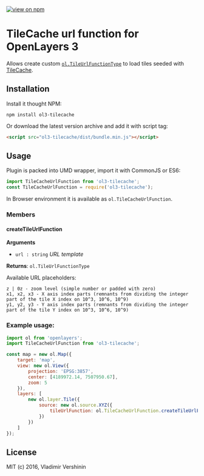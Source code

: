 [![view on npm](http://img.shields.io/npm/v/ol3-tilecache.svg)](https://www.npmjs.org/package/ol3-tilecache)

# TileCache url function for OpenLayers 3

Allows create custom [`ol.TileUrlFunctionType`](http://openlayers.org/en/latest/apidoc/ol.html#.TileUrlFunctionType) to load tiles seeded with [TileCache](http://tilecache.org/).

## Installation

Install it thought NPM:

```shell
npm install ol3-tilecache
```

Or download the latest version archive and add it with script tag:

```html
<script src="ol3-tilecache/dist/bundle.min.js"></script>
```

## Usage

Plugin is packed into UMD wrapper, import it with CommonJS or ES6:

```js
import TileCacheUrlFunction from 'ol3-tilecache';
const TileCacheUrlFunction = require('ol3-tilecache');
```

In Browser environment it is available as `ol.TileCacheUrlFunction`.

### Members

#### createTileUrlFunction
**Arguments**

* `url : string` _URL template_
    
**Returns**: `ol.TileUrlFunctionType`

Available URL placeholders:
```
z | 0z - zoom level (simple number or padded with zero)
x1, x2, x3 - X axis index parts (remnants from dividing the integer part of the tile X index on 10^3, 10^6, 10^9)
y1, y2, y3 - Y axis index parts (remnants from dividing the integer part of the tile Y index on 10^3, 10^6, 10^9)
```
    
### Example usage:

```js
import ol from 'openlayers';
import TileCacheUrlFunction from 'ol3-tilecache';

const map = new ol.Map({
    target: 'map',
    view: new ol.View({
        projection: 'EPSG:3857',
        center: [4189972.14, 7507950.67],
        zoom: 5
    }),
    layers: [
        new ol.layer.Tile({
            source: new ol.source.XYZ({
                tileUrlFunction: ol.TileCacheUrlFunction.createTileUrlFunction('http://tilecache_server/{0z}/{x1}/{x2}/{x3}/{-y1}/{-y2}/{-y3}.png')
            })
        })
    ]
});
```

## License

MIT (c) 2016, Vladimir Vershinin
